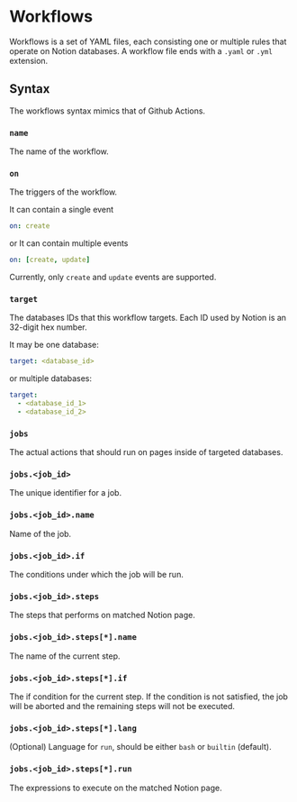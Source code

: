 # Workflows

Workflows is a set of YAML files, each consisting one or multiple rules that operate on Notion databases. A workflow file ends with a `.yaml` or `.yml` extension.

## Syntax

The workflows syntax mimics that of Github Actions.

### `name`

The name of the workflow.

### `on`

The triggers of the workflow.

It can contain a single event

```yaml
on: create
```

or It can contain multiple events

```yaml
on: [create, update]
```

Currently, only `create` and `update` events are supported.

### `target`

The databases IDs that this workflow targets. Each ID used by Notion is an 32-digit hex number.

It may be one database:

```yaml
target: <database_id>
```

or multiple databases:

```yaml
target:
  - <database_id_1>
  - <database_id_2>
```

### `jobs`

The actual actions that should run on pages inside of targeted databases.

### `jobs.<job_id>`

The unique identifier for a job.

### `jobs.<job_id>.name`

Name of the job.

### `jobs.<job_id>.if`

The conditions under which the job will be run.

### `jobs.<job_id>.steps`

The steps that performs on matched Notion page.

### `jobs.<job_id>.steps[*].name`

The name of the current step.

### `jobs.<job_id>.steps[*].if`

The if condition for the current step. If the condition is not satisfied, the job will be aborted and the remaining steps will not be executed.

### `jobs.<job_id>.steps[*].lang`

(Optional) Language for `run`, should be either `bash` or `builtin` (default).

### `jobs.<job_id>.steps[*].run`

The expressions to execute on the matched Notion page.
